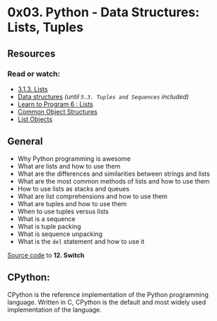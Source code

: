 # 0x03. Python - Data Structures: Lists, Tuples
## Resources
### Read or watch:
* [3.1.3. Lists](https://docs.python.org/3/tutorial/introduction.html#lists)
* [Data structures](https://docs.python.org/3/tutorial/datastructures.html) _(until `5.3. Tuples and Sequences` included)_
* [Learn to Program 6 : Lists](https://m.youtube.com/watch?v=A1HUzrvS-Pw&t=14s)
* [Common Object Structures](https://docs.python.org/3.4/c-api/structures.html)
* [List Objects](https://docs.python.org/3.4/c-api/list.html)
## General
* Why Python programming is awesome
* What are lists and how to use them
* What are the differences and similarities between strings and lists
* What are the most common methods of lists and how to use them
* How to use lists as stacks and queues
* What are list comprehensions and how to use them
* What are tuples and how to use them
* When to use tuples versus lists
* What is a sequence
* What is tuple packing
* What is sequence unpacking
* What is the `del` statement and how to use it

[Source code](https://github.com/holbertonschool/0x03.py/blob/master/12-switch_py) to **12. Switch**

## CPython:
CPython is the reference implementation of the Python programming language. Written in C, CPython is the default and most widely used implementation of the language.
